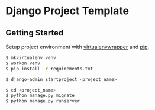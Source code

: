 # Django Project Template

## Getting Started

Setup project environment with [virtualenvwrapper](https://virtualenvwrapper.readthedocs.io) and [pip](https://pip.pypa.io).

```bash
$ mkvirtualenv venv
$ workon venv
$ pip install -r requirements.txt

$ django-admin startproject <project_name>

$ cd <project_name>
$ python manage.py migrate
$ python manage.py runserver
```
